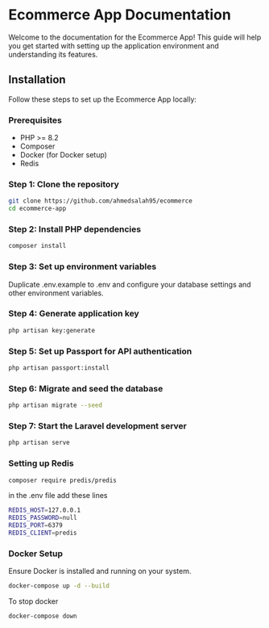 # Ecommerce App Documentation

Welcome to the documentation for the Ecommerce App! This guide will help you get started with setting up the application environment and understanding its features.

## Installation

Follow these steps to set up the Ecommerce App locally:

### Prerequisites

- PHP >= 8.2
- Composer
- Docker (for Docker setup)
- Redis

### Step 1: Clone the repository

```bash
git clone https://github.com/ahmedsalah95/ecommerce
cd ecommerce-app

```
### Step 2: Install PHP dependencies

```bash
composer install

```
### Step 3: Set up environment variables

Duplicate .env.example to .env and configure your database settings and other environment variables.


### Step 4: Generate application key
```bash
php artisan key:generate

```

### Step 5: Set up Passport for API authentication
```bash
php artisan passport:install
```

### Step 6: Migrate and seed the database
```bash
php artisan migrate --seed
```

### Step 7: Start the Laravel development server
```bash
php artisan serve
```

### Setting up Redis

```bash
composer require predis/predis
```

in the .env file add these lines

```bash
REDIS_HOST=127.0.0.1
REDIS_PASSWORD=null
REDIS_PORT=6379
REDIS_CLIENT=predis
```

### Docker Setup
Ensure Docker is installed and running on your system.
```bash
docker-compose up -d --build
```

To stop docker 
```bash
docker-compose down
```
